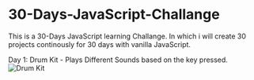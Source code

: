 # 30-Days-JavaScript-Challange
This is a 30-Days JavaScript learning Challange.
In which i will create 30 projects continously for 30 days with vanilla JavaScript.


Day 1: Drum Kit 
    - Plays Different Sounds based on the key pressed.
    ![Drum Kit](https://github.com/amansharma8194/30-Days-JavaScript-Challange/blob/main/Screenshots/drum_kit.png)
 